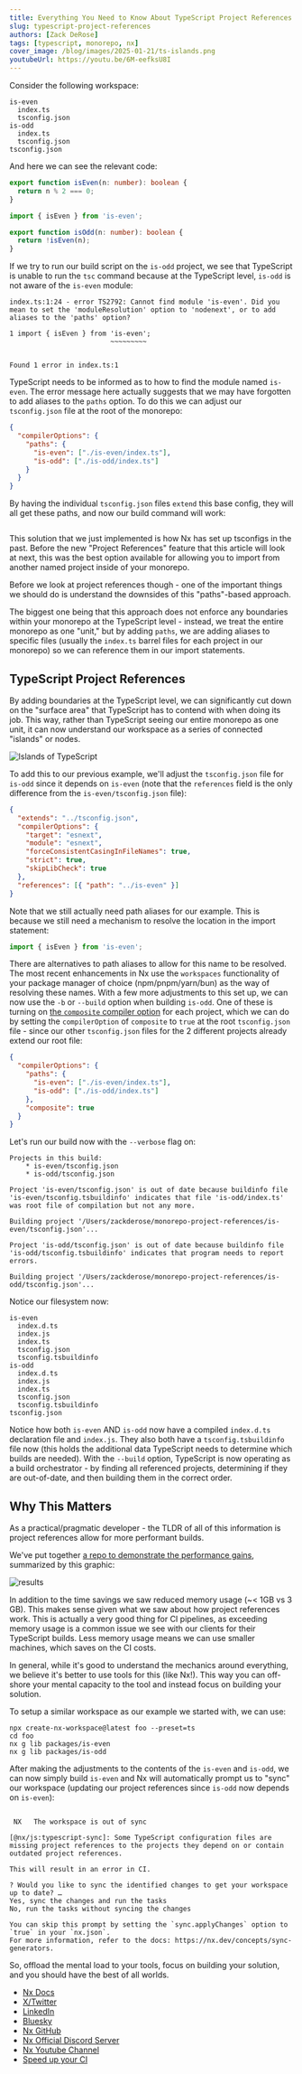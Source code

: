 ```yaml
---
title: Everything You Need to Know About TypeScript Project References
slug: typescript-project-references
authors: [Zack DeRose]
tags: [typescript, monorepo, nx]
cover_image: /blog/images/2025-01-21/ts-islands.png
youtubeUrl: https://youtu.be/6M-eefksU8I
---
```


Consider the following workspace:

```filesystem
is-even
  index.ts
  tsconfig.json
is-odd
  index.ts
  tsconfig.json
tsconfig.json
```

And here we can see the relevant code:

```typescript {% fileName="is-even/index.ts" %}
export function isEven(n: number): boolean {
  return n % 2 === 0;
}
```

```typescript {% fileName="is-even/index.ts" %}
import { isEven } from 'is-even';

export function isOdd(n: number): boolean {
  return !isEven(n);
}
```

If we try to run our build script on the `is-odd` project, we see that TypeScript is unable to run the `tsc` command because at the TypeScript level, `is-odd` is not aware of the `is-even` module:

```{% title="Typescript cannot find the 'is-even' module." path="~/is-odd" command="tsc" lineWrap=80 %}
index.ts:1:24 - error TS2792: Cannot find module 'is-even'. Did you mean to set the 'moduleResolution' option to 'nodenext', or to add aliases to the 'paths' option?

1 import { isEven } from 'is-even';
                         ~~~~~~~~~


Found 1 error in index.ts:1

```

TypeScript needs to be informed as to how to find the module named `is-even`. The error message here actually suggests that we may have forgotten to add aliases to the `paths` option. To do this we can adjust our `tsconfig.json` file at the root of the monorepo:

```json {% fileName="tsconfig.json" %}
{
  "compilerOptions": {
    "paths": {
      "is-even": ["./is-even/index.ts"],
      "is-odd": ["./is-odd/index.ts"]
    }
  }
}
```

By having the individual `tsconfig.json` files `extend` this base config, they will all get these paths, and now our build command will work:

```{% title="Successfully building 'is-odd' package" path="~/is-odd" command="tsc" %}

```

This solution that we just implemented is how Nx has set up tsconfigs in the past. Before the new "Project References" feature that this article will look at next, this was the best option available for allowing you to import from another named project inside of your monorepo.

Before we look at project references though - one of the important things we should do is understand the downsides of this "paths"-based approach.

The biggest one being that this approach does not enforce any boundaries within your monorepo at the TypeScript level - instead, we treat the entire monorepo as one "unit," but by adding `paths`, we are adding aliases to specific files (usually the `index.ts` barrel files for each project in our monorepo) so we can reference them in our import statements.

## TypeScript Project References

By adding boundaries at the TypeScript level, we can significantly cut down on the "surface area" that TypeScript has to contend with when doing its job. This way, rather than TypeScript seeing our entire monorepo as one unit, it can now understand our workspace as a series of connected "islands" or nodes.

![Islands of TypeScript](/blog/images/2025-01-21/ts-islands.png)

To add this to our previous example, we'll adjust the `tsconfig.json` file for `is-odd` since it depends on `is-even` (note that the `references` field is the only difference from the `is-even/tsconfig.json` file):

```json {% fileName="is-odd/tsconfig.json" %}
{
  "extends": "../tsconfig.json",
  "compilerOptions": {
    "target": "esnext",
    "module": "esnext",
    "forceConsistentCasingInFileNames": true,
    "strict": true,
    "skipLibCheck": true
  },
  "references": [{ "path": "../is-even" }]
}
```

Note that we still actually need path aliases for our example. This is because we still need a mechanism to resolve the location in the import statement:

```ts
import { isEven } from 'is-even';
```

There are alternatives to path aliases to allow for this name to be resolved. The most recent enhancements in Nx use the `workspaces` functionality of your package manager of choice (npm/pnpm/yarn/bun) as the way of resolving these names.
With a few more adjustments to this set up, we can now use the `-b` or `--build` option when building `is-odd`. One of these is turning on [the `composite` compiler option](https://www.typescriptlang.org/tsconfig/#composite) for each project, which we can do by setting the `compilerOption` of `composite` to `true` at the root `tsconfig.json` file - since our other `tsconfig.json` files for the 2 different projects already extend our root file:

```json {% fileName="tsconfig.json" %}
{
  "compilerOptions": {
    "paths": {
      "is-even": ["./is-even/index.ts"],
      "is-odd": ["./is-odd/index.ts"]
    },
    "composite": true
  }
}
```

Let's run our build now with the `--verbose` flag on:

```{% title="Successful build with Typescript's 'Build Mode'" path="~" command="tsc -b is-odd --verbose" lineWrap=80 %}
Projects in this build:
    * is-even/tsconfig.json
    * is-odd/tsconfig.json

Project 'is-even/tsconfig.json' is out of date because buildinfo file 'is-even/tsconfig.tsbuildinfo' indicates that file 'is-odd/index.ts' was root file of compilation but not any more.

Building project '/Users/zackderose/monorepo-project-references/is-even/tsconfig.json'...

Project 'is-odd/tsconfig.json' is out of date because buildinfo file 'is-odd/tsconfig.tsbuildinfo' indicates that program needs to report errors.

Building project '/Users/zackderose/monorepo-project-references/is-odd/tsconfig.json'...
```

Notice our filesystem now:

```filesystem
is-even
  index.d.ts
  index.js
  index.ts
  tsconfig.json
  tsconfig.tsbuildinfo
is-odd
  index.d.ts
  index.js
  index.ts
  tsconfig.json
  tsconfig.tsbuildinfo
tsconfig.json
```

Notice how both `is-even` AND `is-odd` now have a compiled `index.d.ts` declaration file and `index.js`. They also both have a `tsconfig.tsbuildinfo` file now (this holds the additional data TypeScript needs to determine which builds are needed). With the `--build` option, TypeScript is now operating as a build orchestrator - by finding all referenced projects, determining if they are out-of-date, and then building them in the correct order.

## Why This Matters

As a practical/pragmatic developer - the TLDR of all of this information is project references allow for more performant builds.

We've put together [a repo to demonstrate the performance gains](https://github.com/nrwl/typecheck-timings), summarized by this graphic:

![results](/blog/images/2025-01-21/results.png)

In addition to the time savings we saw reduced memory usage (~< 1GB vs 3 GB). This makes sense given what we saw about how project references work. This is actually a very good thing for CI pipelines, as exceeding memory usage is a common issue we see with our clients for their TypeScript builds. Less memory usage means we can use smaller machines, which saves on the CI costs.

In general, while it's good to understand the mechanics around everything, we believe it's better to use tools for this (like Nx!). This way you can off-shore your mental capacity to the tool and instead focus on building your solution.

To setup a similar workspace as our example we started with, we can use:

```shell
npx create-nx-workspace@latest foo --preset=ts
cd foo
nx g lib packages/is-even
nx g lib packages/is-odd
```

After making the adjustments to the contents of the `is-even` and `is-odd`, we can now simply build `is-even` and Nx will automatically prompt us to "sync" our workspace (updating our project references since `is-odd` now depends on `is-even`):

```{% title="Showing Nx's sync generators in action" path="~" command="nx build is-odd" lineWrap=80 %}

 NX   The workspace is out of sync

[@nx/js:typescript-sync]: Some TypeScript configuration files are missing project references to the projects they depend on or contain outdated project references.

This will result in an error in CI.

? Would you like to sync the identified changes to get your workspace up to date? …
Yes, sync the changes and run the tasks
No, run the tasks without syncing the changes

You can skip this prompt by setting the `sync.applyChanges` option to `true` in your `nx.json`.
For more information, refer to the docs: https://nx.dev/concepts/sync-generators.
```

So, offload the mental load to your tools, focus on building your solution, and you should have the best of all worlds.

- [Nx Docs](/getting-started/intro)
- [X/Twitter](https://twitter.com/nxdevtools)
- [LinkedIn](https://www.linkedin.com/company/nrwl/)
- [Bluesky](https://bsky.app/profile/nx.dev)
- [Nx GitHub](https://github.com/nrwl/nx)
- [Nx Official Discord Server](https://go.nx.dev/community)
- [Nx Youtube Channel](https://www.youtube.com/@nxdevtools)
- [Speed up your CI](/nx-cloud)
